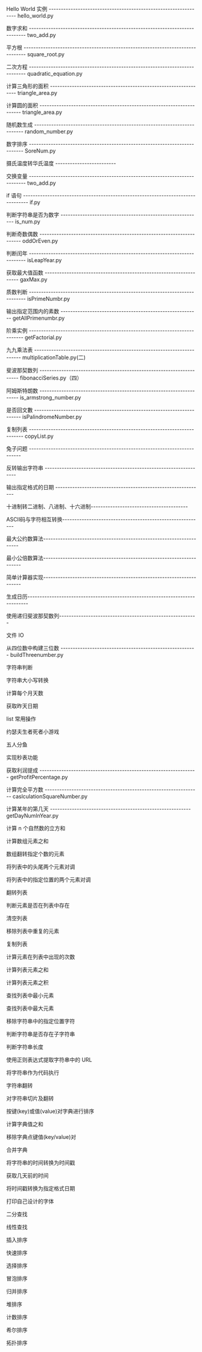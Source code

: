 Hello World 实例	----------------------------------------------------------------	hello_world.py

数字求和	----------------------------------------------------------------------------	two_add.py

平方根	-------------------------------------------------------------------------------	square_root.py

二次方程	----------------------------------------------------------------------------	quadratic_equation.py

计算三角形的面积	----------------------------------------------------------------	triangle_area.py

计算圆的面积	----------------------------------------------------------------------	triangle_area.py

随机数生成	-------------------------------------------------------------------------	random_number.py

数字排序 	---------------------------------------------------------------------------	SoreNum.py

摄氏温度转华氏温度	-------------------------

交换变量	----------------------------------------------------------------------------	two_add.py

if 语句	--------------------------------------------------------------------------------	if.py

判断字符串是否为数字	----------------------------------------------------------	is_num.py

判断奇数偶数	----------------------------------------------------------------------	oddOrEven.py

判断闰年	----------------------------------------------------------------------------	isLeapYear.py

获取最大值函数	-------------------------------------------------------------------	gaxMax.py

质数判断	----------------------------------------------------------------------------	isPrimeNumbr.py

输出指定范围内的素数	---------------------------------------------------------	getAllPrimenumbr.py

阶乘实例	---------------------------------------------------------------------------	getFactorial.py

九九乘法表	------------------------------------------------------------------------	multiplicationTable.py(二)

斐波那契数列	---------------------------------------------------------------------	fibonacciSeries.py（四）

阿姆斯特朗数	---------------------------------------------------------------------	is_armstrong_number.py

是否回文數	------------------------------------------------------------------------	isPalindromeNumber.py

复制列表	---------------------------------------------------------------------------   copyList.py

兔子问题	--------------------------------------------------------------------------

反转输出字符串 ------------------------------------------------------------------

输出指定格式的日期 -------------------------------------------------------------

十进制转二进制、八进制、十六进制----------------------------------------

ASCII码与字符相互转换----------------------------------------------------------

最大公约数算法--------------------------------------------------------------------

最小公倍数算法---------------------------------------------------------------------

简单计算器实现---------------------------------------------------------------------

生成日历------------------------------------------------------------------------------

使用递归斐波那契数列---------------------------------------------------------

文件 IO

从四位数中构建三位数	--------------------------------------------------------	buildThreenumber.py

字符串判断

字符串大小写转换

计算每个月天数

获取昨天日期

list 常用操作

约瑟夫生者死者小游戏

五人分鱼

实现秒表功能

获取利润提成	-----------------------------------------------------------------	getProfitPercentage.py

计算完全平方数 ----------------------------------------------------------------  caslculationSquareNumber.py

计算某年的第几天	----------------------------------------------------------	getDayNumInYear.py

计算 n 个自然数的立方和

计算数组元素之和

数组翻转指定个数的元素

将列表中的头尾两个元素对调

将列表中的指定位置的两个元素对调

翻转列表

判断元素是否在列表中存在

清空列表

移除列表中重复的元素

复制列表

计算元素在列表中出现的次数

计算列表元素之和

计算列表元素之积

查找列表中最小元素

查找列表中最大元素

移除字符串中的指定位置字符

判断字符串是否存在子字符串

判断字符串长度

使用正则表达式提取字符串中的 URL

将字符串作为代码执行

字符串翻转

对字符串切片及翻转

按键(key)或值(value)对字典进行排序

计算字典值之和

移除字典点键值(key/value)对

合并字典

将字符串的时间转换为时间戳

获取几天前的时间

将时间戳转换为指定格式日期

打印自己设计的字体

二分查找

线性查找

插入排序

快速排序

选择排序

冒泡排序

归并排序

堆排序

计数排序

希尔排序

拓扑排序
